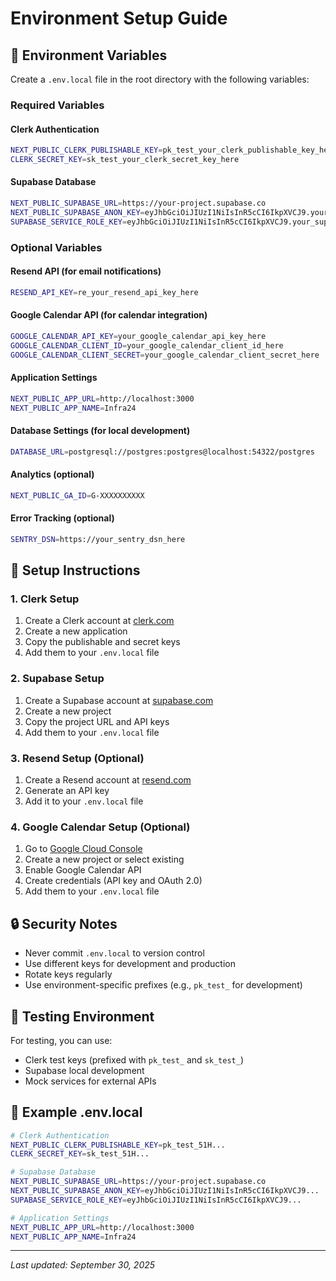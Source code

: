 # Environment Setup Guide

## 🔧 Environment Variables

Create a `.env.local` file in the root directory with the following variables:

### Required Variables

#### Clerk Authentication
```bash
NEXT_PUBLIC_CLERK_PUBLISHABLE_KEY=pk_test_your_clerk_publishable_key_here
CLERK_SECRET_KEY=sk_test_your_clerk_secret_key_here
```

#### Supabase Database
```bash
NEXT_PUBLIC_SUPABASE_URL=https://your-project.supabase.co
NEXT_PUBLIC_SUPABASE_ANON_KEY=eyJhbGciOiJIUzI1NiIsInR5cCI6IkpXVCJ9.your_supabase_anon_key_here
SUPABASE_SERVICE_ROLE_KEY=eyJhbGciOiJIUzI1NiIsInR5cCI6IkpXVCJ9.your_supabase_service_role_key_here
```

### Optional Variables

#### Resend API (for email notifications)
```bash
RESEND_API_KEY=re_your_resend_api_key_here
```

#### Google Calendar API (for calendar integration)
```bash
GOOGLE_CALENDAR_API_KEY=your_google_calendar_api_key_here
GOOGLE_CALENDAR_CLIENT_ID=your_google_calendar_client_id_here
GOOGLE_CALENDAR_CLIENT_SECRET=your_google_calendar_client_secret_here
```

#### Application Settings
```bash
NEXT_PUBLIC_APP_URL=http://localhost:3000
NEXT_PUBLIC_APP_NAME=Infra24
```

#### Database Settings (for local development)
```bash
DATABASE_URL=postgresql://postgres:postgres@localhost:54322/postgres
```

#### Analytics (optional)
```bash
NEXT_PUBLIC_GA_ID=G-XXXXXXXXXX
```

#### Error Tracking (optional)
```bash
SENTRY_DSN=https://your_sentry_dsn_here
```

## 🚀 Setup Instructions

### 1. Clerk Setup
1. Create a Clerk account at [clerk.com](https://clerk.com)
2. Create a new application
3. Copy the publishable and secret keys
4. Add them to your `.env.local` file

### 2. Supabase Setup
1. Create a Supabase account at [supabase.com](https://supabase.com)
2. Create a new project
3. Copy the project URL and API keys
4. Add them to your `.env.local` file

### 3. Resend Setup (Optional)
1. Create a Resend account at [resend.com](https://resend.com)
2. Generate an API key
3. Add it to your `.env.local` file

### 4. Google Calendar Setup (Optional)
1. Go to [Google Cloud Console](https://console.cloud.google.com)
2. Create a new project or select existing
3. Enable Google Calendar API
4. Create credentials (API key and OAuth 2.0)
5. Add them to your `.env.local` file

## 🔒 Security Notes

- Never commit `.env.local` to version control
- Use different keys for development and production
- Rotate keys regularly
- Use environment-specific prefixes (e.g., `pk_test_` for development)

## 🧪 Testing Environment

For testing, you can use:
- Clerk test keys (prefixed with `pk_test_` and `sk_test_`)
- Supabase local development
- Mock services for external APIs

## 📝 Example .env.local

```bash
# Clerk Authentication
NEXT_PUBLIC_CLERK_PUBLISHABLE_KEY=pk_test_51H...
CLERK_SECRET_KEY=sk_test_51H...

# Supabase Database
NEXT_PUBLIC_SUPABASE_URL=https://your-project.supabase.co
NEXT_PUBLIC_SUPABASE_ANON_KEY=eyJhbGciOiJIUzI1NiIsInR5cCI6IkpXVCJ9...
SUPABASE_SERVICE_ROLE_KEY=eyJhbGciOiJIUzI1NiIsInR5cCI6IkpXVCJ9...

# Application Settings
NEXT_PUBLIC_APP_URL=http://localhost:3000
NEXT_PUBLIC_APP_NAME=Infra24
```

---

*Last updated: September 30, 2025*





